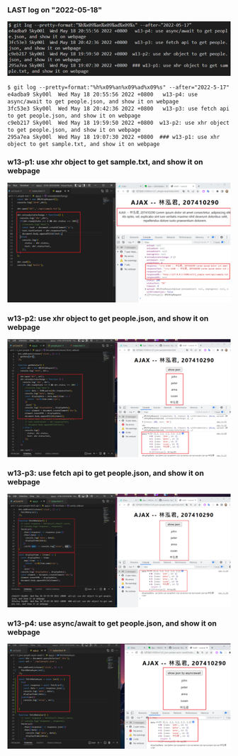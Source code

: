 ### LAST log on "2022-05-18"

![img](w13-log.png)

```
$ git log --pretty=format:"%h%x09%an%x09%ad%x09%s" --after="2022-5-17"
e4adba9 Sky00l  Wed May 18 20:55:56 2022 +0800   w13-p4: use async/await to get people.json, and show it on webpage
3fc53e3 Sky00l  Wed May 18 20:42:36 2022 +0800   w13-p3: use fetch api to get people.json, and show it on webpage
c9eb217 Sky00l  Wed May 18 19:59:50 2022 +0800  w13-p2: use xhr object to get people.json, and show it on webpage
295a7ea Sky00l  Wed May 18 19:07:30 2022 +0800  ### w13-p1: use xhr object to get sample.txt, and show it on webpage
```

### w13-p1: use xhr object to get sample.txt, and show it on webpage

![img](w13-p1-1.png)

### w13-p2: use xhr object to get people.json, and show it on webpage

![img](w13-p2.png)

### w13-p3: use fetch api to get people.json, and show it on webpage

![img](w13-p3.png)

### w13-p4: use async/await to get people.json, and show it on webpage

![img](w13-p4.png)